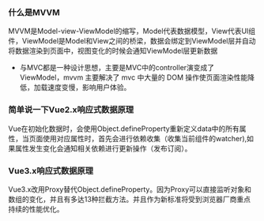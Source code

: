 
### 什么是MVVM
MVVM是Model-view-ViewModel的缩写，Model代表数据模型，View代表UI组件，ViewModel是Model和View之间的桥梁，数据会绑定到ViewModel层并自动将数据渲染到页面中，视图变化的时候会通知ViewModel层更新数据
- 与MVC都是一种设计思想，主要是MVC中的controller演变成了ViewModel，mvvm 主要解决了 mvc 中大量的 DOM 操作使页面渲染性能降低，加载速度变慢，影响用户体验。

### 简单说一下Vue2.x响应式数据原理
Vue在初始化数据时，会使用Object.defineProperty重新定义data中的所有属性，当页面使用对应属性时，首先会进行依赖收集（收集当前组件的watcher),如果属性发生变化会通知相关依赖进行更新操作（发布订阅）。

### Vue3.x响应式数据原理
Vue3.x改用Proxy替代Object.defineProperty。因为Proxy可以直接监听对象和数组的变化，并且有多达13种拦截方法。并且作为新标准将受到浏览器厂商重点持续的性能优化。
